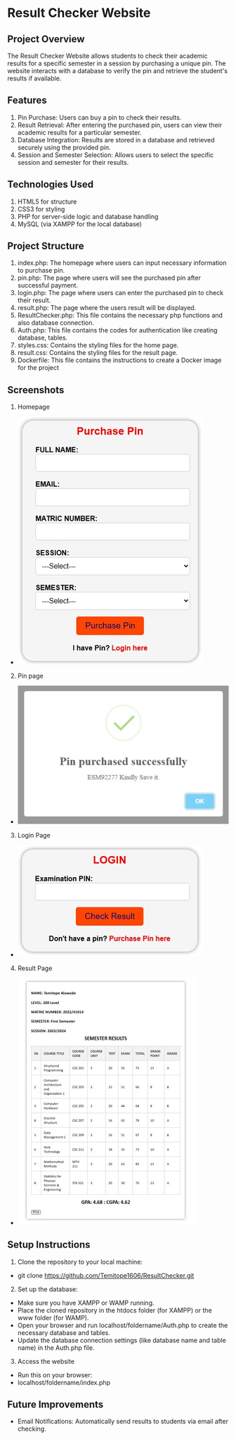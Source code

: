 <h1> <b> Result Checker Website </b> </h1>

<h2> <b> Project Overview </b> </h2>

The Result Checker Website allows students to check their academic results for a specific semester in a session by purchasing a unique pin. The website interacts with a database to verify the pin and retrieve the student's results if available.

<h2> <b> Features </b> </h2>


1. Pin Purchase: Users can buy a pin to check their results.
2. Result Retrieval: After entering the purchased pin, users can view their academic results for a particular semester.
3. Database Integration: Results are stored in a database and retrieved securely using the provided pin.
4. Session and Semester Selection: Allows users to select the specific session and semester for their results.

<h2> <b> Technologies Used </b> </h2>


1. HTML5 for structure
2. CSS3 for styling
3. PHP for server-side logic and database handling
4. MySQL (via XAMPP for the local database)

<h2> <b> Project Structure </b> </h2>

1. index.php: The homepage where users can input necessary information to purchase pin.
2. pin.php: The page where users will see the purchased pin after successful payment.
3. login.php: The page where users can enter the purchased pin to check their result.
4. result.php: The page where the users result will be displayed.
5. ResultChecker.php: This file contains the necessary php functions and also database connection.
6. Auth.php: This file contains the codes for authentication like creating database, tables.
7. styles.css: Contains the styling files for the home page.
8. result.css: Contains the styling files for the result page.
9. Dockerfile: This file contains the instructions to create a Docker image for the project

<h2> <b> Screenshots </b> </h2>


1. Homepage
- ![Homepage Screenshot](screenshots/1..jpg)

2. Pin page
- ![Pinpage Screenshot](screenshots/2..jpg)

3. Login Page
- ![Loginpage Screenshot](screenshots/3..jpg)

4. Result Page
- ![Resultpage Screenshot](screenshots/4..jpg)

<h2> <b> Setup Instructions </b> </h2>


1. Clone the repository to your local machine:
  - git clone https://github.com/Temitope1606/ResultChecker.git
2. Set up the database:
  - Make sure you have XAMPP or WAMP running.
  - Place the cloned repository in the htdocs folder (for XAMPP) or the www folder (for WAMP).
  - Open your browser and run localhost/foldername/Auth.php to create the necessary database and tables.
  - Update the database connection settings (like database name and table name) in the Auth.php file.
3. Access the website
  - Run this on your browser:
  - localhost/foldername/index.php

<h2> <b> Future Improvements </b> </h2>

- Email Notifications: Automatically send results to students via email after checking.
